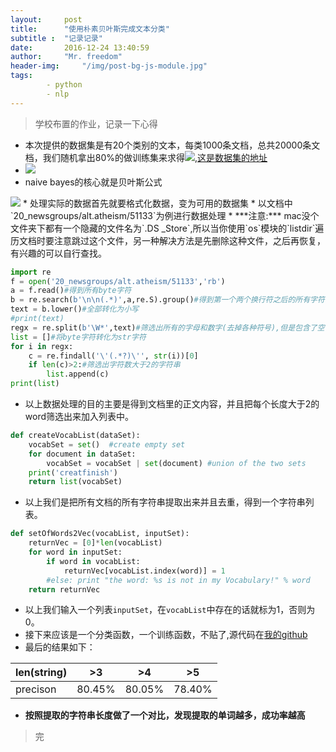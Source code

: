 ```yaml
---
layout:		post
title: 		"使用朴素贝叶斯完成文本分类"
subtitle :	"记录记录"
date: 		2016-12-24 13:40:59
author: 	"Mr. freedom"
header-img: 	"/img/post-bg-js-module.jpg"
tags:
        - python
        - nlp 
---
```


>学校布置的作业，记录一下心得

* 本次提供的数据集是有20个类别的文本，每类1000条文档，总共20000条文档，我们随机拿出80%的做训练集来求得<img src="http://chart.googleapis.com/chart?cht=tx&chl=%7Bp(w_%7Bi%7D%7Cc_%7Bi%7D)" style="border:none;" />,[这是数据集的地址](http://www-2.cs.cmu.edu/afs/cs/project/theo-11/www/naive-bayes.html)
* <img src="http://chart.googleapis.com/chart?cht=tx&chl=p(w_%7B1%7Dw_%7B2%7D...w_%7BN%7D%7Cc_%7Bi%7D)%3D%5Cprod_%7Bi%3D1%7D%5EN%20p(w_%7Bi%7D%7Cc_%7Bi%7D)" style="border:none;" />
* naive bayes的核心就是贝叶斯公式
<img src="http://chart.googleapis.com/chart?cht=tx&chl=p(c_%7Bi%7D%7Cw_%7Bi%7D)%3D%5Cfrac%7Bp(w_%7Bi%7D%7Cc_%7Bi%7D)*p(c_%7Bi%7D)%7D%7Bp(w_%7Bi%7D)%7D" style="border:none;" />
* 处理实际的数据首先就要格式化数据，变为可用的数据集
* 以文档中`20_newsgroups/alt.atheism/51133`为例进行数据处理
* ***注意:*** mac没个文件夹下都有一个隐藏的文件名为`.DS _Store`,所以当你使用`os`模块的`listdir`遍历文档时要注意跳过这个文件，另一种解决方法是先删除这种文件，之后再恢复，有兴趣的可以自行查找。

~~~python
import re
f = open('20_newsgroups/alt.atheism/51133','rb')
a = f.read()#得到所有byte字符
b = re.search(b'\n\n(.*)',a,re.S).group()#得到第一个两个换行符之后的所有字符
text = b.lower()#全部转化为小写
#print(text)
regx = re.split(b'\W*',text)#筛选出所有的字母和数字(去掉各种符号),但是包含了空字符
list = []#将byte字符转化为str字符
for i in regx:
    c = re.findall('\'(.*?)\'', str(i))[0]
    if len(c)>2:#筛选出字符数大于2的字符串
        list.append(c)
print(list)
~~~

* 以上数据处理的目的主要是得到文档里的正文内容，并且把每个长度大于2的word筛选出来加入列表中。

~~~python
def createVocabList(dataSet):
    vocabSet = set()  #create empty set
    for document in dataSet:
        vocabSet = vocabSet | set(document) #union of the two sets
    print('creatfinish')
    return list(vocabSet)
~~~

* 以上我们是把所有文档的所有字符串提取出来并且去重，得到一个字符串列表。

~~~python
def setOfWords2Vec(vocabList, inputSet):
    returnVec = [0]*len(vocabList)
    for word in inputSet:
        if word in vocabList:
            returnVec[vocabList.index(word)] = 1
        #else: print "the word: %s is not in my Vocabulary!" % word
    return returnVec
~~~

* 以上我们输入一个列表`inputSet`，在`vocabList`中存在的话就标为1，否则为0。
* 接下来应该是一个分类函数，一个训练函数，不贴了,源代码在[我的github](https://github.com/soulpacket/pythonwindows/blob/master/naive%20bayes.py)
* 最后的结果如下：

len(string)    | >3        | >4        | >5
---------      | --------- | --------- | ---------
precison       | 80.45%    | 80.05%    | 78.40%

* **按照提取的字符串长度做了一个对比，发现提取的单词越多，成功率越高**

>完










